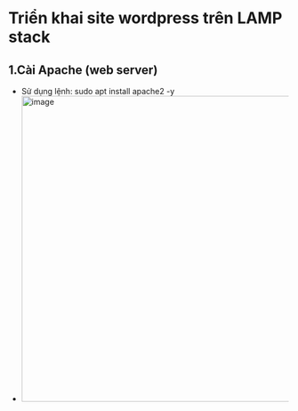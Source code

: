 # Triển khai site wordpress trên LAMP stack
## 1.Cài Apache (web server)
- Sử dụng lệnh: sudo apt install apache2 -y
- <img src="https://github.com/user-attachments/assets/ad491035-9e01-4f3c-9df3-b32a8d2aeb7a" alt="image" width="550"/>


